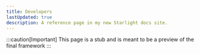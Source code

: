 ```yaml
---
title: Developers
lastUpdated: true
description: A reference page in my new Starlight docs site.
---
```


:::caution[Important]
This page is a stub and is meant to be a preview of the final framework
:::

